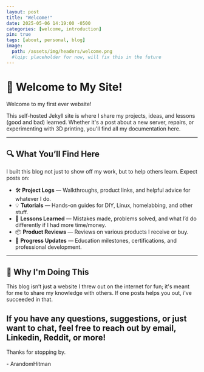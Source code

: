 ```yaml
---
layout: post
title: "Welcome!"
date: 2025-05-06 14:19:00 -0500
categories: [welcome, introduction]
pin: true
tags: [about, personal, blog]
image:
  path: /assets/img/headers/welcome.png
  #lqip: placeholder for now, will fix this in the future
---
```


# 👋 Welcome to My Site!

Welcome to my first ever website!

This self-hosted Jekyll site is where I share my projects, ideas, and lessons (good and bad) learned. Whether it's a post about a new server, repairs, or experimenting with 3D printing, you'll find all my documentation here.

---

## 🔍 What You’ll Find Here

I built this blog not just to show off my work, but to help others learn. Expect posts on:

- 🛠️ **Project Logs** — Walkthroughs, product links, and helpful advice for whatever I do.
- 💡 **Tutorials** — Hands-on guides for DIY, Linux, homelabbing, and other stuff.
- 🧠 **Lessons Learned** — Mistakes made, problems solved, and what I’d do differently if I had more time/money.
- 📦 **Product Reviews** — Reviews on various products I receive or buy.
- 🚀 **Progress Updates** — Education milestones, certifications, and professional development.

---

## 🙋 Why I'm Doing This

This blog isn’t just a website I threw out on the internet for fun; it's meant for me to share my knowledge with others. If one posts helps you out, i've succeeded in that.

If you have any questions, suggestions, or just want to chat, feel free to reach out by email, Linkedin, Reddit, or more!
---

Thanks for stopping by.

\- ArandomHitman
